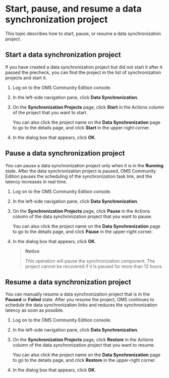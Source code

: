 # Start, pause, and resume a data synchronization project

This topic describes how to start, pause, or resume a data synchronization project.

## Start a data synchronization project

If you have created a data synchronization project but did not start it after it passed the precheck, you can find the project in the list of synchronization projects and start it.

1. Log on to the OMS Community Edition console.

2. In the left-side navigation pane, click **Data Synchronization**.

3. On the **Synchronization Projects** page, click **Start** in the Actions column of the project that you want to start.

   You can also click the project name on the **Data Synchronization** page to go to the details page, and click **Start** in the upper-right corner.

4. In the dialog box that appears, click **OK**.

## Pause a data synchronization project

You can pause a data synchronization project only when it is in the **Running** state. After the data synchronization project is paused, OMS Community Edition pauses the scheduling of the synchronization task link, and the latency increases in real time.

1. Log on to the OMS Community Edition console.

2. In the left-side navigation pane, click **Data Synchronization**.

3. On the **Synchronization Projects** page, click **Pause** in the Actions column of the data synchronization project that you want to pause.

   You can also click the project name on the **Data Synchronization** page to go to the details page, and click **Pause** in the upper-right corner.

4. In the dialog box that appears, click **OK**.

   > **Notice**
   >
   > This operation will pause the synchronization component. The project cannot be recovered if it is paused for more than 12 hours.

## Resume a data synchronization project

You can manually resume a data synchronization project that is in the **Paused** or **Failed** state. After you resume the project, OMS continues to schedule the data synchronization links and reduces the synchronization latency as soon as possible.

1. Log on to the OMS Community Edition console.

2. In the left-side navigation pane, click **Data Synchronization**.

3. On the **Synchronization Projects** page, click **Restore** in the Actions column of the data synchronization project that you want to resume.

   You can also click the project name on the **Data Synchronization** page to go to the details page, and click **Restore** in the upper-right corner.

4. In the dialog box that appears, click **OK**.
